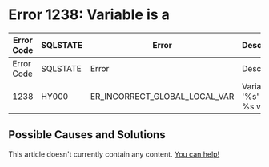 
# Error 1238: Variable is a


| Error Code | SQLSTATE | Error | Description |
| --- | --- | --- | --- |
| Error Code | SQLSTATE | Error | Description |
| 1238 | HY000 | ER_INCORRECT_GLOBAL_LOCAL_VAR | Variable '%s' is a %s variable |




## Possible Causes and Solutions


This article doesn't currently contain any content. [You can help!](/en/writing-and-editing-knowledge-base-articles/)

